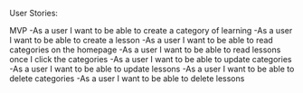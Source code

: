 User Stories:

MVP
-As a user I want to be able to create a category of learning
-As a user I want to be able to create a lesson
-As a user I want to be able to read categories on the homepage
-As a user I want to be able to read lessons once I click the categories
-As a user I want to be able to update categories
-As a user I want to be able to update lessons
-As a user I want to be able to delete categories
-As a user I want to be able to delete lessons
